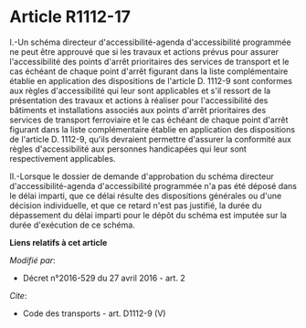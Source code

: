 # Article R1112-17

I.-Un schéma directeur d'accessibilité-agenda d'accessibilité programmée ne peut être approuvé que si les travaux et actions
prévus pour assurer l'accessibilité des points d'arrêt prioritaires des services de transport et le cas échéant de chaque
point d'arrêt figurant dans la liste complémentaire établie en application des dispositions de l'article D. 1112-9 sont
conformes aux règles d'accessibilité qui leur sont applicables et s'il ressort de la présentation des travaux et actions à
réaliser pour l'accessibilité des bâtiments et installations associés aux points d'arrêt prioritaires des services de
transport ferroviaire et le cas échéant de chaque point d'arrêt figurant dans la liste complémentaire établie en application
des dispositions de l'article D. 1112-9, qu'ils devraient permettre d'assurer la conformité aux règles d'accessibilité aux
personnes handicapées qui leur sont respectivement applicables. 

II.-Lorsque le dossier de demande d'approbation du schéma directeur d'accessibilité-agenda d'accessibilité programmée n'a pas
été déposé dans le délai imparti, que ce délai résulte des dispositions générales ou d'une décision individuelle, et que ce
retard n'est pas justifié, la durée du dépassement du délai imparti pour le dépôt du schéma est imputée sur la durée
d'exécution de ce schéma.

**Liens relatifs à cet article**

_Modifié par_:

  - Décret n°2016-529 du 27 avril 2016 - art. 2

_Cite_:

  - Code des transports - art. D1112-9 (V)

